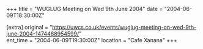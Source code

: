 +++
title = "WUGLUG Meeting on Wed 9th June 2004"
date = "2004-06-09T18:30:00Z"

[extra]
original = "https://uwcs.co.uk/events/wuglug-meeting-on-wed-9th-june-2004-1474488954599/"    
ent_time = "2004-06-09T19:30:00Z"
location = "Cafe Xanana"
+++



